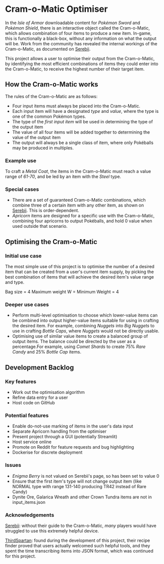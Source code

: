 # Cram-o-Matic Optimiser
In the _Isle of Armor_ downloadable content for _Pokémon Sword_ and _Pokémon Shield_, there is an interactive object
called the Cram-o-Matic, which allows combination of four items to produce a new item.
In-game, this is functionally a black-box, without any information on what the output will be.
Work from the community has revealed the internal workings of the Cram-o-Matic, as documented on
[Serebii](https://www.serebii.net/swordshield/cram-o-matic.shtml).

This project allows a user to optimise their output from the Cram-o-Matic, by identifying the most efficient 
combinations of items they could enter into the Cram-o-Matic, to receive the highest number of their target item. 

## How the Cram-o-Matic works
The rules of the Cram-o-Matic are as follows:
- Four input items must always be placed into the Cram-o-Matic.
- Each input item will have a designated _type_ and _value_, where the type is one of the common Pokémon types. 
- The type of the _first input item_ will be used in determining the type of the output item
- The value of all four items will be added together to determining the value of the output item
- The output will always be a single class of item, where only Pokéballs may be produced in multiples.

### Example use
To craft a _Metal Coat_, the items in the Cram-o-Matic must reach a value range of _61-70_, and be led by an item with the
_Steel_ type. 

### Special cases
- There are a set of guaranteed Cram-o-Matic combinations, which combine three of a certain item with any other item,
  as shown on [Serebii](https://www.serebii.net/swordshield/cram-o-matic.shtml). This is order-dependent.
- _Apricorn_ items are designed for a specific use with the Cram-o-Matic, combining four apricorns to output Pokéballs,
  and hold 0 value when used outside that scenario.

## Optimising the Cram-o-Matic
### Initial use case
The most simple use of this project is to optimise the number of a desired item that can be created from a user's 
current item supply, by picking the best combination of items that will achieve the desired item's value range and type.

Bag size = 4
Maximum weight W = Minimum Weight = 4

### Deeper use cases 
- Perform multi-level optimisation to choose which lower-value items can be combined into output higher-value items
  suitable for using in crafting the desired item. For example, combining _Nuggets_ into _Big Nuggets_ to use in crafting 
  _Bottle Caps_, where _Nuggets_ would not be directly usable.
- Optimising use of similar value items to create a balanced group of output items. The balance could be directed by 
  the user as a percentage.For example, using _Comet Shards_ to create 75% _Rare Candy_ and 25% _Bottle Cap_ items. 

## Development Backlog
### Key features
- Work out the optimisation algorithm
- Refine data entry for a user
- Host code on GitHub

### Potential features
- Enable do-not-use marking of items in the user's data input
- Separate Apricorn handling from the optimiser
- Present project through a GUI (potentially Streamlit)
- Host service online
- Promote on Reddit for feature requests and bug highlighting
- Dockerise for discrete deployment

### Issues
- _Enigma Berry_ is not valued on Serebii's page, so has been set to value 0
- Ensure that the first item's type will not change output item 
  (like NORMAL type with range 131-140 producing TR42 instead of Rare Candy)
- Dynite Ore, Galarica Wreath and other Crown Tundra items are not in input_items.json 

### Acknowledgements
[Serebii](https://www.serebii.net/swordshield/cram-o-matic.shtml): without their guide to the Cram-o-Matic, _many_
players would have struggled to use this extremely helpful device.

[ThirdSpartan](https://github.com/ThirdSpartan/ThirdSpartan.github.io): found during the development of this project,
their recipe finder proved that users actually welcomed such helpful tools, and they spent the time transcribing items
into JSON format, which was continued for this project.
